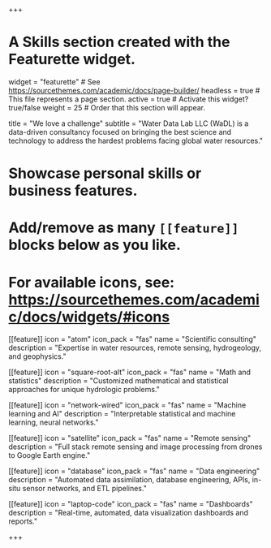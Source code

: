 +++
# A Skills section created with the Featurette widget.
widget = "featurette"  # See https://sourcethemes.com/academic/docs/page-builder/
headless = true  # This file represents a page section.
active = true  # Activate this widget? true/false
weight = 25  # Order that this section will appear.

title = "We love a challenge"
subtitle = "Water Data Lab LLC (WaDL) is a data-driven consultancy focused on bringing the best science and technology to address the hardest problems facing global water resources."

# Showcase personal skills or business features.
# 
# Add/remove as many `[[feature]]` blocks below as you like.
# 
# For available icons, see: https://sourcethemes.com/academic/docs/widgets/#icons


[[feature]]
  icon = "atom"
  icon_pack = "fas"
  name = "Scientific consulting"
  description = "Expertise in water resources, remote sensing, hydrogeology, and geophysics."


[[feature]]
  icon = "square-root-alt"
  icon_pack = "fas"
  name = "Math and statistics"
  description = "Customized mathematical and statistical approaches for unique hydrologic problems." 


[[feature]]
  icon = "network-wired"
  icon_pack = "fas"
  name = "Machine learning and AI"
  description = "Interpretable statistical and machine learning, neural networks."
  

[[feature]]
  icon = "satellite"
  icon_pack = "fas"
  name = "Remote sensing"
  description = "Full stack remote sensing and image processing from drones to Google Earth engine."
  
[[feature]]
  icon = "database"
  icon_pack = "fas"
  name = "Data engineering"
  description = "Automated data assimilation, database engineering, APIs, in-situ sensor networks, and ETL pipelines."  


[[feature]]
  icon = "laptop-code"
  icon_pack = "fas"
  name = "Dashboards"
  description = "Real-time, automated, data visualization dashboards and reports."  

 
+++
